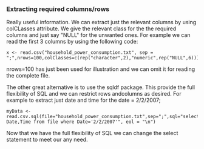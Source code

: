 ### Extracting required columns/rows

Really useful information. We can extract just the relevant columns by using colCLasses attribute. We give the relevant class for the the required columns and just say "NULL" for the unwanted ones. For example we can read the first 3 columns by using the following code:

```
x <- read.csv("household_power_consumption.txt", sep = ";",nrows=100,colClasses=c(rep("character",2),"numeric",rep("NULL",6)))
```

nrows=100 has just been used for illustration and we can omit it for reading the complete file.

The other great alternative is to use the sqldf package. This provide the full flexibility of SQL and we can restrict rows andcolumns as desired. For example to extract just date and time for the date = 2/2/2007;

```
myData <- read.csv.sql(file="household_power_consumption.txt",sep=";",sql="select Date,Time from file where Date='2/2/2007'", eol = "\n")
```
Now that we have the full flexibility of SQL we can change the select statement to meet our any need.
